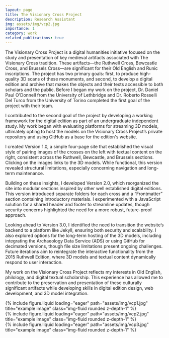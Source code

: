 ```yaml
---
layout: page
title: The Visionary Cross Project
description: Research Assistant
img: assets/img/vcp2.jpg
importance: 1
category: work
related_publications: true
---
```


The Visionary Cross Project is a digital humanities initiative focused on the study and presentation of key medieval artifacts associated with The Visionary Cross tradition. These artifacts—the Ruthwell Cross, Bewcastle Cross, and Brussels Cross—are significant for their Old English and Runic inscriptions. The project has two primary goals: first, to produce high-quality 3D scans of these monuments, and second, to develop a digital edition and archive that makes the objects and their texts accessible to both scholars and the public. Before I began my work on the project, Dr. Daniel Paul O'Donnell from the University of Lethbridge and Dr. Roberto Rosselli Del Turco from the University of Torino completed the first goal of the project with their team.

I contributed to the second goal of the project by developing a working framework for the digital edition as part of an undergraduate independent study. My work began with evaluating platforms for streaming 3D models, ultimately opting to host the models on the Visionary Cross Project’s private repository and using GitHub as a base for the edition's website.

I created Version 1.0, a simple four-page site that established the visual style of pairing images of the crosses on the left with textual content on the right, consistent across the Ruthwell, Bewcastle, and Brussels sections. Clicking on the images links to the 3D models. While functional, this version revealed structural limitations, especially concerning navigation and long-term maintenance.

Building on these insights, I developed Version 2.0, which reorganized the site into modular sections inspired by other well established digital editions. This version introduced separate folders for each cross and a “Frontmatter” section containing introductory materials. I experimented with a JavaScript solution for a shared header and footer to streamline updates, though security concerns highlighted the need for a more robust, future-proof approach.

Looking ahead to Version 3.0, I identified the need to transition the website’s backend to a platform like Jekyll, ensuring both security and scalability. I also explored options for the long-term hosting of the 3D models, including integrating the Archaeology Data Service (ADS) or using GitHub for decimated versions, though file size limitations present ongoing challenges. Future iterations aim to reintegrate the interactive functionality from the 2015 Ruthwell Edition, where 3D models and textual content dynamically respond to user interaction.

My work on the Visionary Cross Project reflects my interests in Old English, philology, and digital textual scholarship. This experience has allowed me to contribute to the preservation and presentation of these culturally significant artifacts while developing skills in digital edition design, web development, and 3D model integration.

<div class="row">
    <div class="col-sm mt-3 mt-md-0">
        {% include figure.liquid loading="eager" path="assets/img/vcp1.jpg" title="example image" class="img-fluid rounded z-depth-1" %}
    </div>
    <div class="col-sm mt-3 mt-md-0">
        {% include figure.liquid loading="eager" path="assets/img/vcp2.jpg" title="example image" class="img-fluid rounded z-depth-1" %}
    </div>
    <div class="col-sm mt-3 mt-md-0">
        {% include figure.liquid loading="eager" path="assets/img/vcp3.jpg" title="example image" class="img-fluid rounded z-depth-1" %}
    </div>
</div>


